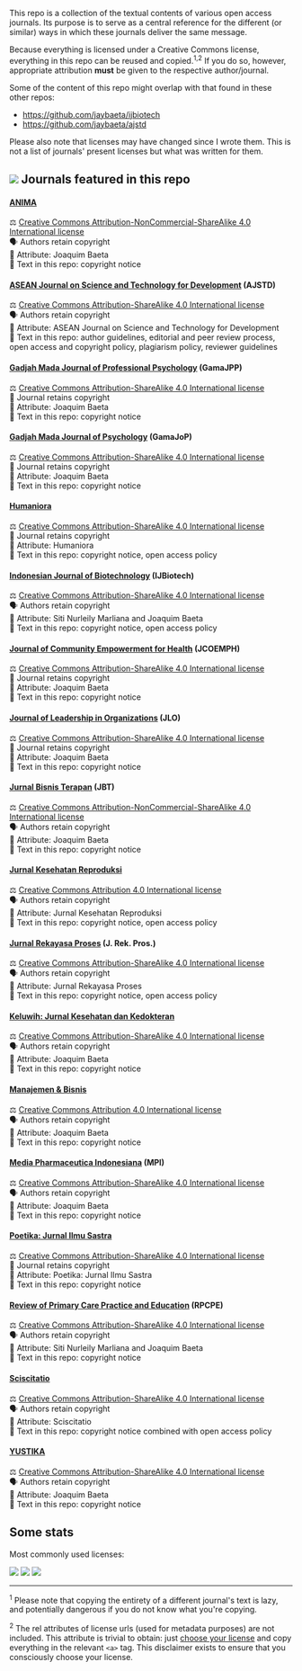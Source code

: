 This repo is a collection of the textual contents of various open access journals. Its purpose is to serve as a central reference for the different (or similar) ways in which these journals deliver the same message. 

Because everything is licensed under a Creative Commons license, everything in this repo can be reused and copied.<sup>1,2</sup> If you do so, however, appropriate attribution **must** be given to the respective author/journal.

Some of the content of this repo might overlap with that found in these other repos:

- https://github.com/jaybaeta/ijbiotech
- https://github.com/jaybaeta/ajstd

Please also note that licenses may have changed since I wrote them. This is not a list of journals' present licenses but what was written for them.

## ![](https://img.shields.io/badge/journals%20represented-18-blue) Journals featured in this repo

#### [ANIMA](https://journal.ubaya.ac.id/index.php/jpa)
&#9878; [Creative Commons Attribution-NonCommercial-ShareAlike 4.0 International license](http://creativecommons.org/licenses/by-nc-sa/4.0/)  
&#128483; Authors retain copyright  
&#127796; Attribute: Joaquim Baeta  
&#128220; Text in this repo: copyright notice

#### [ASEAN Journal on Science and Technology for Development](http://ajstd.org) (AJSTD)
&#9878; [Creative Commons Attribution-ShareAlike 4.0 International license](https://creativecommons.org/licenses/by-sa/4.0/)  
&#128483; Authors retain copyright  
&#127796; Attribute: ASEAN Journal on Science and Technology for Development  
&#128220; Text in this repo: author guidelines, editorial and peer review process, open access and copyright policy, plagiarism policy, reviewer guidelines

#### [Gadjah Mada Journal of Professional Psychology](https://jurnal.ugm.ac.id/gamajpp) (GamaJPP)
&#9878; [Creative Commons Attribution-ShareAlike 4.0 International license](https://creativecommons.org/licenses/by-sa/4.0/)  
&#128196; Journal retains copyright  
&#127796; Attribute: Joaquim Baeta  
&#128220; Text in this repo: copyright notice

#### [Gadjah Mada Journal of Psychology](https://jurnal.ugm.ac.id/gamajop) (GamaJoP)
&#9878; [Creative Commons Attribution-ShareAlike 4.0 International license](https://creativecommons.org/licenses/by-sa/4.0/)  
&#128196; Journal retains copyright  
&#127796; Attribute: Joaquim Baeta  
&#128220; Text in this repo: copyright notice

#### [Humaniora](https://jurnal.ugm.ac.id/jurnal-humaniora)
&#9878; [Creative Commons Attribution-ShareAlike 4.0 International license](https://creativecommons.org/licenses/by-sa/4.0/)  
&#128196; Journal retains copyright  
&#127796; Attribute: Humaniora  
&#128220; Text in this repo: copyright notice, open access policy

#### [Indonesian Journal of Biotechnology](https://jurnal.ugm.ac.id/ijbiotech) (IJBiotech)
&#9878; [Creative Commons Attribution-ShareAlike 4.0 International license](https://creativecommons.org/licenses/by-sa/4.0/)  
&#128483; Authors retain copyright  
&#127796; Attribute: Siti Nurleily Marliana and Joaquim Baeta  
&#128220; Text in this repo: copyright notice, open access policy

#### [Journal of Community Empowerment for Health](https://jurnal.ugm.ac.id/jcoemph) (JCOEMPH)
&#9878; [Creative Commons Attribution-ShareAlike 4.0 International license](https://creativecommons.org/licenses/by-sa/4.0/)  
&#128196; Journal retains copyright  
&#127796; Attribute: Joaquim Baeta  
&#128220; Text in this repo: copyright notice

#### [Journal of Leadership in Organizations](https://jurnal.ugm.ac.id/leadership) (JLO)
&#9878; [Creative Commons Attribution-ShareAlike 4.0 International license](https://creativecommons.org/licenses/by-sa/4.0/)  
&#128196; Journal retains copyright  
&#127796; Attribute: Joaquim Baeta  
&#128220; Text in this repo: copyright notice

#### [Jurnal Bisnis Terapan](https://journal.ubaya.ac.id/index.php/JIBT/) (JBT)
&#9878; [Creative Commons Attribution-NonCommercial-ShareAlike 4.0 International license](http://creativecommons.org/licenses/by-nc-sa/4.0/)  
&#128483; Authors retain copyright  
&#127796; Attribute: Joaquim Baeta  
&#128220; Text in this repo: copyright notice

#### [Jurnal Kesehatan Reproduksi](https://jurnal.ugm.ac.id/jkr)
&#9878; [Creative Commons Attribution 4.0 International license](https://creativecommons.org/licenses/by/4.0/)  
&#128483; Authors retain copyright  
&#127796; Attribute: Jurnal Kesehatan Reproduksi  
&#128220; Text in this repo: copyright notice, open access policy

#### [Jurnal Rekayasa Proses](https://jurnal.ugm.ac.id/jrekpros) (J. Rek. Pros.)
&#9878; [Creative Commons Attribution-ShareAlike 4.0 International license](https://creativecommons.org/licenses/by-sa/4.0/)  
&#128483; Authors retain copyright  
&#127796; Attribute: Jurnal Rekayasa Proses  
&#128220; Text in this repo: copyright notice, open access policy

#### [Keluwih: Jurnal Kesehatan dan Kedokteran](https://journal.ubaya.ac.id/index.php/kesdok)
&#9878; [Creative Commons Attribution-ShareAlike 4.0 International license](https://creativecommons.org/licenses/by-sa/4.0/)  
&#128483; Authors retain copyright  
&#127796; Attribute: Joaquim Baeta  
&#128220; Text in this repo: copyright notice

#### [Manajemen & Bisnis](http://www.journalmabis.org/mabis)
&#9878; [Creative Commons Attribution 4.0 International license](https://creativecommons.org/licenses/by/4.0/)  
&#128483; Authors retain copyright  
&#127796; Attribute: Joaquim Baeta  
&#128220; Text in this repo: copyright notice

#### [Media Pharmaceutica Indonesiana](https://journal.ubaya.ac.id/index.php/MPI/) (MPI)
&#9878; [Creative Commons Attribution-ShareAlike 4.0 International license](https://creativecommons.org/licenses/by-sa/4.0/)  
&#128483; Authors retain copyright  
&#127796; Attribute: Joaquim Baeta  
&#128220; Text in this repo: copyright notice

#### [Poetika: Jurnal Ilmu Sastra](https://jurnal.ugm.ac.id/poetika/index)
&#9878; [Creative Commons Attribution-ShareAlike 4.0 International license](https://creativecommons.org/licenses/by-sa/4.0/)  
&#128196; Journal retains copyright  
&#127796; Attribute: Poetika: Jurnal Ilmu Sastra  
&#128220; Text in this repo: copyright notice

#### [Review of Primary Care Practice and Education](https://jurnal.ugm.ac.id/rpcpe) (RPCPE)
&#9878; [Creative Commons Attribution-ShareAlike 4.0 International license](https://creativecommons.org/licenses/by-sa/4.0/)  
&#128483; Authors retain copyright  
&#127796; Attribute: Siti Nurleily Marliana and Joaquim Baeta  
&#128220; Text in this repo: copyright notice

#### [Sciscitatio](https://sciscitatio.ukdw.ac.id/index.php/sciscitatio)
&#9878; [Creative Commons Attribution-ShareAlike 4.0 International license](https://creativecommons.org/licenses/by-sa/4.0/)  
&#128483; Authors retain copyright  
&#127796; Attribute: Sciscitatio  
&#128220; Text in this repo: copyright notice combined with open access policy

#### [YUSTIKA](https://journal.ubaya.ac.id/index.php/yustika)
&#9878; [Creative Commons Attribution-ShareAlike 4.0 International license](https://creativecommons.org/licenses/by-sa/4.0/)  
&#128483; Authors retain copyright  
&#127796; Attribute: Joaquim Baeta  
&#128220; Text in this repo: copyright notice

## Some stats

Most commonly used licenses: 

![](https://img.shields.io/badge/CC%20BY%204.0-2-brightgreen) ![](https://img.shields.io/badge/CC%20BY--SA%204.0-13-green) ![](https://img.shields.io/badge/CC%20BY--NC--SA%204.0-2-yellowgreen)

---

<sup>1</sup> Please note that copying the entirety of a different journal's text is lazy, and potentially dangerous if you do not know what you're copying.

<sup>2</sup> The rel attributes of license urls (used for metadata purposes) are not included. This attribute is trivial to obtain: just [choose your license](https://creativecommons.org/choose/) and copy everything in the relevant `<a>` tag. This disclaimer exists to ensure that you consciously choose your license.